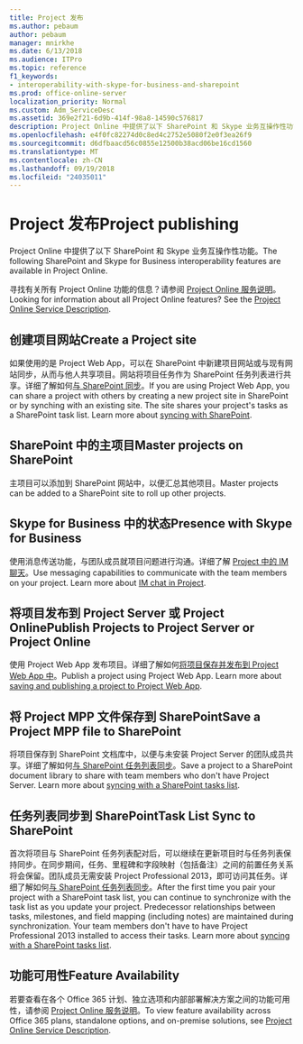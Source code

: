```yaml
---
title: Project 发布
ms.author: pebaum
author: pebaum
manager: mnirkhe
ms.date: 6/13/2018
ms.audience: ITPro
ms.topic: reference
f1_keywords:
- interoperability-with-skype-for-business-and-sharepoint
ms.prod: office-online-server
localization_priority: Normal
ms.custom: Adm_ServiceDesc
ms.assetid: 369e2f21-6d9b-414f-98a8-14590c576817
description: Project Online 中提供了以下 SharePoint 和 Skype 业务互操作性功能。
ms.openlocfilehash: e4f0fc82274d0c8ed4c2752e5080f2e0f3ea26f9
ms.sourcegitcommit: d6dfbaacd56c0855e12500b38acd06be16cd1560
ms.translationtype: MT
ms.contentlocale: zh-CN
ms.lasthandoff: 09/19/2018
ms.locfileid: "24035011"
---
```

# <a name="project-publishing"></a><span data-ttu-id="c1eba-103">Project 发布</span><span class="sxs-lookup"><span data-stu-id="c1eba-103">Project publishing</span></span>

<span data-ttu-id="c1eba-104">Project Online 中提供了以下 SharePoint 和 Skype 业务互操作性功能。</span><span class="sxs-lookup"><span data-stu-id="c1eba-104">The following SharePoint and Skype for Business interoperability features are available in Project Online.</span></span>
  
<span data-ttu-id="c1eba-p101">寻找有关所有 Project Online 功能的信息？请参阅 [Project Online 服务说明](project-online-service-description.md)。</span><span class="sxs-lookup"><span data-stu-id="c1eba-p101">Looking for information about all Project Online features? See the [Project Online Service Description](project-online-service-description.md).</span></span>
  
## <a name="create-a-project-site"></a><span data-ttu-id="c1eba-107">创建项目网站</span><span class="sxs-lookup"><span data-stu-id="c1eba-107">Create a Project site</span></span>
<span data-ttu-id="c1eba-108"><a name="bkmk_CreateProjectsite"> </a></span><span class="sxs-lookup"><span data-stu-id="c1eba-108"></span></span>

<span data-ttu-id="c1eba-p102">如果使用的是 Project Web App，可以在 SharePoint 中新建项目网站或与现有网站同步，从而与他人共享项目。网站将项目任务作为 SharePoint 任务列表进行共享。详细了解如何[与 SharePoint 同步](https://go.microsoft.com/fwlink/p/?LinkId=271352)。</span><span class="sxs-lookup"><span data-stu-id="c1eba-p102">If you are using Project Web App, you can share a project with others by creating a new project site in SharePoint or by synching with an existing site. The site shares your project's tasks as a SharePoint task list. Learn more about [syncing with SharePoint](https://go.microsoft.com/fwlink/p/?LinkId=271352).</span></span>
  
## <a name="master-projects-on-sharepoint"></a><span data-ttu-id="c1eba-112">SharePoint 中的主项目</span><span class="sxs-lookup"><span data-stu-id="c1eba-112">Master projects on SharePoint</span></span>
<span data-ttu-id="c1eba-113"><a name="bkmk_MasterprojectsonSharePoint"> </a></span><span class="sxs-lookup"><span data-stu-id="c1eba-113"></span></span>

<span data-ttu-id="c1eba-114">主项目可以添加到 SharePoint 网站中，以便汇总其他项目。</span><span class="sxs-lookup"><span data-stu-id="c1eba-114">Master projects can be added to a SharePoint site to roll up other projects.</span></span> 
  
## <a name="presence-with-skype-for-business"></a><span data-ttu-id="c1eba-115">Skype for Business 中的状态</span><span class="sxs-lookup"><span data-stu-id="c1eba-115">Presence with Skype for Business</span></span>
<span data-ttu-id="c1eba-116"><a name="bkmk_PresencewithLync"> </a></span><span class="sxs-lookup"><span data-stu-id="c1eba-116"></span></span>

<span data-ttu-id="c1eba-p103">使用消息传送功能，与团队成员就项目问题进行沟通。详细了解 [Project 中的 IM 聊天](https://go.microsoft.com/fwlink/p/?LinkId=271351)。</span><span class="sxs-lookup"><span data-stu-id="c1eba-p103">Use messaging capabilities to communicate with the team members on your project. Learn more about [IM chat in Project](https://go.microsoft.com/fwlink/p/?LinkId=271351).</span></span>
  
## <a name="publish-projects-to-project-server-or-project-online"></a><span data-ttu-id="c1eba-119">将项目发布到 Project Server 或 Project Online</span><span class="sxs-lookup"><span data-stu-id="c1eba-119">Publish Projects to Project Server or Project Online</span></span>
<span data-ttu-id="c1eba-120"><a name="bkmk_PublishProjectstoServerOnline"> </a></span><span class="sxs-lookup"><span data-stu-id="c1eba-120"></span></span>

<span data-ttu-id="c1eba-p104">使用 Project Web App 发布项目。详细了解如何[将项目保存并发布到 Project Web App 中](https://go.microsoft.com/fwlink/p/?LinkId=271354)。</span><span class="sxs-lookup"><span data-stu-id="c1eba-p104">Publish a project using Project Web App. Learn more about [saving and publishing a project to Project Web App](https://go.microsoft.com/fwlink/p/?LinkId=271354).</span></span>
  
## <a name="save-a-project-mpp-file-to-sharepoint"></a><span data-ttu-id="c1eba-123">将 Project MPP 文件保存到 SharePoint</span><span class="sxs-lookup"><span data-stu-id="c1eba-123">Save a Project MPP file to SharePoint</span></span>
<span data-ttu-id="c1eba-124"><a name="bkmk_SavefiletoSharePoint"> </a></span><span class="sxs-lookup"><span data-stu-id="c1eba-124"></span></span>

<span data-ttu-id="c1eba-p105">将项目保存到 SharePoint 文档库中，以便与未安装 Project Server 的团队成员共享。详细了解如何[与 SharePoint 任务列表同步](https://go.microsoft.com/fwlink/p/?LinkId=271353)。</span><span class="sxs-lookup"><span data-stu-id="c1eba-p105">Save a project to a SharePoint document library to share with team members who don't have Project Server. Learn more about [syncing with a SharePoint tasks list](https://go.microsoft.com/fwlink/p/?LinkId=271353).</span></span>
  
## <a name="task-list-sync-to-sharepoint"></a><span data-ttu-id="c1eba-127">任务列表同步到 SharePoint</span><span class="sxs-lookup"><span data-stu-id="c1eba-127">Task List Sync to SharePoint</span></span>
<span data-ttu-id="c1eba-128"><a name="bkmk_TaskListSynctoSharePoint"> </a></span><span class="sxs-lookup"><span data-stu-id="c1eba-128"></span></span>

<span data-ttu-id="c1eba-p106">首次将项目与 SharePoint 任务列表配对后，可以继续在更新项目时与任务列表保持同步。在同步期间，任务、里程碑和字段映射（包括备注）之间的前置任务关系将会保留。团队成员无需安装 Project Professional 2013，即可访问其任务。详细了解如何[与 SharePoint 任务列表同步](https://go.microsoft.com/fwlink/p/?LinkId=271353)。</span><span class="sxs-lookup"><span data-stu-id="c1eba-p106">After the first time you pair your project with a SharePoint task list, you can continue to synchronize with the task list as you update your project. Predecessor relationships between tasks, milestones, and field mapping (including notes) are maintained during synchronization. Your team members don't have to have Project Professional 2013 installed to access their tasks. Learn more about [syncing with a SharePoint tasks list](https://go.microsoft.com/fwlink/p/?LinkId=271353).</span></span>
  
## <a name="feature-availability"></a><span data-ttu-id="c1eba-133">功能可用性</span><span class="sxs-lookup"><span data-stu-id="c1eba-133">Feature Availability</span></span>
<span data-ttu-id="c1eba-134"><a name="bkmk_TaskListSynctoSharePoint"> </a></span><span class="sxs-lookup"><span data-stu-id="c1eba-134"></span></span>

<span data-ttu-id="c1eba-135">若要查看在各个 Office 365 计划、独立选项和内部部署解决方案之间的功能可用性，请参阅 [Project Online 服务说明](project-online-service-description.md)。</span><span class="sxs-lookup"><span data-stu-id="c1eba-135">To view feature availability across Office 365 plans, standalone options, and on-premise solutions, see [Project Online Service Description](project-online-service-description.md).</span></span>
  

